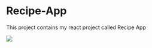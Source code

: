 # Recipe-App
This project contains my react project called Recipe App 

![](https://media.giphy.com/media/qcxJ370ESJBYtowJAc/giphy.gif)

